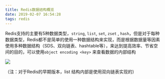 ```yaml
---
title: Redis数据结构概览
date: 2019-02-07 16:54:28
tags: redis
---
```


Redis支持的主要有5种数据类型，`string`, `list`,  `set`,  `zset`  , `hash`，但是对于每种数据类型，Redis都不是简单的使用一种数据结构来实现，而是根据数据量等因素使用多种数据结构（SDS、双向链表、hashtable等），来达到提高效率、节省空间的目的，可以使用`object encoding <key>` 来查看数据的内部结构

<!-- more -->

![](http://zhengw-tech.com/images/redis-datastruct.jpg)

（注：对于Redis的早期版本，list 结构内部是使用双向链表实现的）

